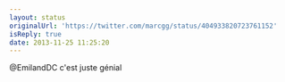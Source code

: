 ```yaml
---
layout: status
originalUrl: 'https://twitter.com/marcgg/status/404933820723761152'
isReply: true
date: 2013-11-25 11:25:20
---
```


@EmilandDC c'est juste génial

